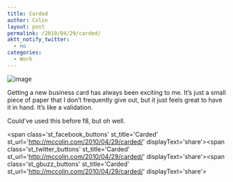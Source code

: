 ```yaml
---
title: Carded
author: Colin
layout: post
permalink: /2010/04/29/carded/
aktt_notify_twitter:
  - no
categories:
  - Work
---
```

<img style="display:block;margin-right:auto;margin-left:auto;" alt="image" src="http://mccolin.com/blog/wp-content/uploads/2010/04/wpid-IMAG0061.jpg" />

Getting a new business card has always been exciting to me. It&#8217;s just a small piece of paper that I don&#8217;t frequently give out, but it just feels great to have it in hand. It&#8217;s like a validation.

Could&#8217;ve used this before f8, but oh well.

<span class='st\_facebook\_buttons' st\_title='Carded' st\_url='http://mccolin.com/2010/04/29/carded/' displayText='share'></span><span class='st\_twitter\_buttons' st\_title='Carded' st\_url='http://mccolin.com/2010/04/29/carded/' displayText='share'></span><span class='st\_gbuzz\_buttons' st\_title='Carded' st\_url='http://mccolin.com/2010/04/29/carded/' displayText='share'></span>